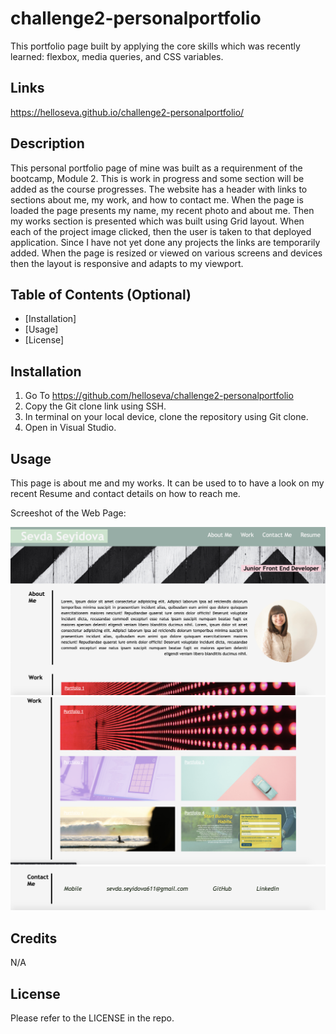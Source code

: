 # challenge2-personalportfolio
 This portfolio page built by applying the core skills which was recently learned: flexbox, media queries, and CSS variables.

## Links

https://helloseva.github.io/challenge2-personalportfolio/



## Description 

This personal portfolio page of mine was built as a requirenment of the bootcamp, Module 2. This is work in progress and some section will be added as the course progresses. The website has a header with links to sections about me, my work, and how to contact me. When the page is loaded the page presents my name, my recent photo and about me. Then my works section is presented which was built using Grid layout. When each of the project image clicked, then the user is taken to that deployed application. Since I have not yet done any projects the links are temporarily added. When the page is resized or viewed on various screens and devices then the layout is responsive and adapts to my viewport.


## Table of Contents (Optional)

* [Installation]
* [Usage]
* [License]


## Installation

1. Go To https://github.com/helloseva/challenge2-personalportfolio
2. Copy the Git clone link using SSH.
3. In terminal on your local device, clone the repository using Git clone.
4. Open in Visual Studio.



## Usage 

This page is about me and my works. It can be used to to have a look on my recent Resume and contact details on how to reach me.

Screeshot of the Web Page:


![screenshot of page](assets/images/01Screenshot.png)
![screenshot of page](assets/images/02Screenshot.png)
![screenshot of page](assets/images/03Screenshot.png)




## Credits

N/A


## License

Please refer to the LICENSE in the repo.


